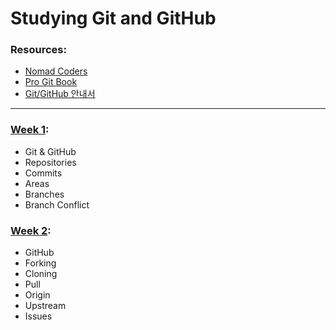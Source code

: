 # Studying Git and GitHub

### Resources:

- [Nomad Coders](https://nomadcoders.co/git-for-beginners/lobby)
- [Pro Git Book](https://git-scm.com/book/en/v2)
- [Git/GitHub 안내서](https://subicura.com/git/)

---

### [Week 1](/one/week_one.md):

- Git & GitHub
- Repositories
- Commits
- Areas
- Branches
- Branch Conflict

### [Week 2](/two/week_two.md):

- GitHub
- Forking
- Cloning
- Pull
- Origin
- Upstream
- Issues
